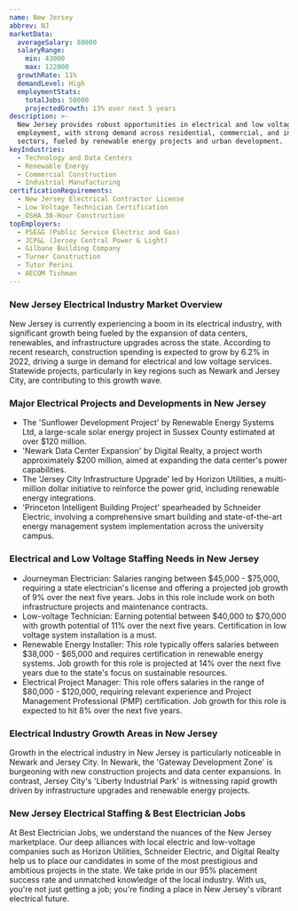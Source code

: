 ```yaml
---
name: New Jersey
abbrev: NJ
marketData:
  averageSalary: 80000
  salaryRange:
    min: 43000
    max: 122000
  growthRate: 11%
  demandLevel: High
  employmentStats:
    totalJobs: 58000
    projectedGrowth: 13% over next 5 years
description: >-
  New Jersey provides robust opportunities in electrical and low voltage
  employment, with strong demand across residential, commercial, and industrial
  sectors, fueled by renewable energy projects and urban development.
keyIndustries:
  - Technology and Data Centers
  - Renewable Energy
  - Commercial Construction
  - Industrial Manufacturing
certificationRequirements:
  - New Jersey Electrical Contractor License
  - Low Voltage Technician Certification
  - OSHA 30-Hour Construction
topEmployers:
  - PSE&G (Public Service Electric and Gas)
  - JCP&L (Jersey Central Power & Light)
  - Gilbane Building Company
  - Turner Construction
  - Tutor Perini
  - AECOM Tishman
---
```

### New Jersey Electrical Industry Market Overview
New Jersey is currently experiencing a boom in its electrical industry, with significant growth being fueled by the expansion of data centers, renewables, and infrastructure upgrades across the state. According to recent research, construction spending is expected to grow by 6.2% in 2022, driving a surge in demand for electrical and low voltage services. Statewide projects, particularly in key regions such as Newark and Jersey City, are contributing to this growth wave.

### Major Electrical Projects and Developments in New Jersey
- The 'Sunflower Development Project' by Renewable Energy Systems Ltd, a large-scale solar energy project in Sussex County estimated at over $120 million.
- 'Newark Data Center Expansion' by Digital Realty, a project worth approximately $200 million, aimed at expanding the data center's power capabilities.
- The 'Jersey City Infrastructure Upgrade' led by Horizon Utilities, a multi-million dollar initiative to reinforce the power grid, including renewable energy integrations.
- 'Princeton Intelligent Building Project' spearheaded by Schneider Electric, involving a comprehensive smart building and state-of-the-art energy management system implementation across the university campus.

### Electrical and Low Voltage Staffing Needs in New Jersey
- Journeyman Electrician: Salaries ranging between $45,000 - $75,000, requiring a state electrician's license and offering a projected job growth of 9% over the next five years. Jobs in this role include work on both infrastructure projects and maintenance contracts.
- Low-voltage Technician: Earning potential between $40,000 to $70,000 with growth potential of 11% over the next five years. Certification in low voltage system installation is a must.
- Renewable Energy Installer: This role typically offers salaries between $38,000 - $65,000 and requires certification in renewable energy systems. Job growth for this role is projected at 14% over the next five years due to the state's focus on sustainable resources.
- Electrical Project Manager: This role offers salaries in the range of $80,000 - $120,000, requiring relevant experience and Project Management Professional (PMP) certification. Job growth for this role is expected to hit 8% over the next five years.

### Electrical Industry Growth Areas in New Jersey
Growth in the electrical industry in New Jersey is particularly noticeable in Newark and Jersey City. In Newark, the 'Gateway Development Zone' is burgeoning with new construction projects and data center expansions. In contrast, Jersey City's 'Liberty Industrial Park' is witnessing rapid growth driven by infrastructure upgrades and renewable energy projects.

### New Jersey Electrical Staffing & Best Electrician Jobs
At Best Electrician Jobs, we understand the nuances of the New Jersey marketplace. Our deep alliances with local electric and low-voltage companies such as Horizon Utilities, Schneider Electric, and Digital Realty help us to place our candidates in some of the most prestigious and ambitious projects in the state. We take pride in our 95% placement success rate and unmatched knowledge of the local industry. With us, you're not just getting a job; you're finding a place in New Jersey's vibrant electrical future.
